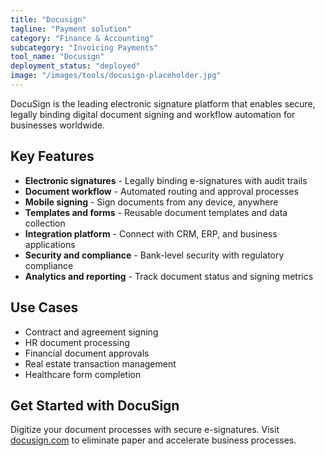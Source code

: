 ```yaml
---
title: "Docusign"
tagline: "Payment solution"
category: "Finance & Accounting"
subcategory: "Invoicing Payments"
tool_name: "Docusign"
deployment_status: "deployed"
image: "/images/tools/docusign-placeholder.jpg"
---
```

DocuSign is the leading electronic signature platform that enables secure, legally binding digital document signing and workflow automation for businesses worldwide.

## Key Features

- **Electronic signatures** - Legally binding e-signatures with audit trails
- **Document workflow** - Automated routing and approval processes
- **Mobile signing** - Sign documents from any device, anywhere
- **Templates and forms** - Reusable document templates and data collection
- **Integration platform** - Connect with CRM, ERP, and business applications
- **Security and compliance** - Bank-level security with regulatory compliance
- **Analytics and reporting** - Track document status and signing metrics

## Use Cases

- Contract and agreement signing
- HR document processing
- Financial document approvals
- Real estate transaction management
- Healthcare form completion

## Get Started with DocuSign

Digitize your document processes with secure e-signatures. Visit [docusign.com](https://www.docusign.com) to eliminate paper and accelerate business processes.
